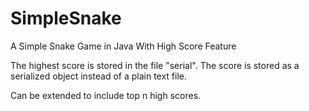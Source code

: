 SimpleSnake
===========

A Simple Snake Game in Java With High Score Feature

The highest score is stored in the file "serial". The score is stored as a serialized object instead of a plain text file.

Can be extended to include top n high scores.
